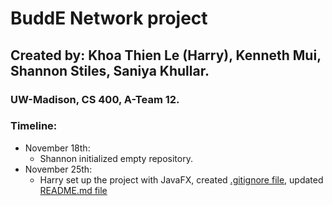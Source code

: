 # BuddE Network project
## Created by: Khoa Thien Le (Harry), Kenneth Mui, Shannon Stiles, Saniya Khullar.
### UW-Madison, CS 400, A-Team 12.

### Timeline:
- November 18th:
  + Shannon initialized empty repository.
- November 25th:
  + Harry set up the project with JavaFX, created [.gitignore file](.gitignore), updated [README.md file](README.md)
